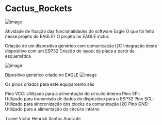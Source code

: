 # Cactus_Rockets
![image](https://github.com/user-attachments/assets/4027d6d9-f44a-4ca7-816d-44c832a574bf)

Atividade de fixação das funcionalidades do software Eagle
O que foi feito nesse projeto do EAGLE?
O projeto no EAGLE inclui:

Criação de um dispositivo genérico com comunicação I2C
Integração deste dispositivo com um ESP32
Criação do layout da placa a partir da esquemática

![image](https://github.com/user-attachments/assets/5c825f36-d5e2-40ee-adb1-4c6c43755fd8)

Dipositivo genérico criado no EAGLE
![image](https://github.com/user-attachments/assets/a793685d-25c4-4136-9ebf-66baac0e0670)

Os pinos criados para este equipamento são

Pino VCC: Utilizado para a alimentação do circuito interno
Pino SPI: Utilizado para transmisão de dados do dispositivo para o ESP32
Pino SCL: Utilizado para sincronização dos clocks da comunicação I2C
Pino GND: Utilizado para a alimentação do circuito interno

Traine
Victor Henrick Santos Andrade

